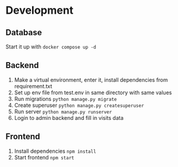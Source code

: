 # Development

## Database

Start it up with `docker compose up -d`

## Backend

1. Make a virtual environment, enter it, install dependencies from requirement.txt
2. Set up env file from test.env in same directory with same values
3. Run migrations `python manage.py migrate`
4. Create superuser `python manage.py createsuperuser`
5. Run server `python manage.py runserver`
6. Login to admin backend and fill in visits data

## Frontend

1. Install dependencies `npm install`
2. Start frontend `npm start`
